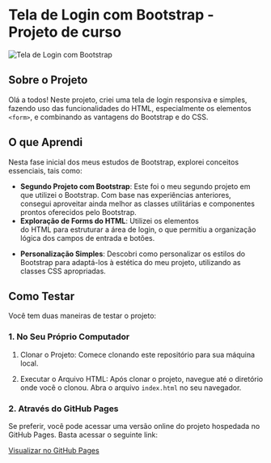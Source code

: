 # Tela de Login com Bootstrap - Projeto de curso

![Tela de Login com Bootstrap](https://github.com/Ruan-Moraes/Bootstrap_Login/assets/129057792/8e1815f6-ee00-4ed0-85f9-9d7cbc48d1ed)

## Sobre o Projeto

Olá a todos! Neste projeto, criei uma tela de login responsiva e simples, fazendo uso das funcionalidades do HTML, especialmente os elementos `<form>`, e combinando as vantagens do Bootstrap e do CSS.

## O que Aprendi

Nesta fase inicial dos meus estudos de Bootstrap, explorei conceitos essenciais, tais como:

- **Segundo Projeto com Bootstrap**: Este foi o meu segundo projeto em que utilizei o Bootstrap. Com base nas experiências anteriores, consegui aproveitar ainda melhor as classes utilitárias e componentes prontos oferecidos pelo Bootstrap.
- **Exploração de Forms do HTML**: Utilizei os elementos <form> do HTML para estruturar a área de login, o que permitiu a organização lógica dos campos de entrada e botões.
- **Personalização Simples**: Descobri como personalizar os estilos do Bootstrap para adaptá-los à estética do meu projeto, utilizando as classes CSS apropriadas.

## Como Testar

Você tem duas maneiras de testar o projeto:

### 1. No Seu Próprio Computador

   1. Clonar o Projeto: Comece clonando este repositório para sua máquina local.
    
   2. Executar o Arquivo HTML: Após clonar o projeto, navegue até o diretório onde você o clonou. Abra o arquivo `index.html` no seu navegador.

### 2. Através do GitHub Pages

Se preferir, você pode acessar uma versão online do projeto hospedada no GitHub Pages. Basta acessar o seguinte link:

[Visualizar no GitHub Pages](https://ruan-moraes.github.io/Tela-de-Login-com-Bootstrap/)
